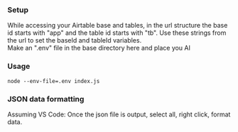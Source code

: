 ### Setup
While accessing your Airtable base and tables, in the url structure the base id starts with "app" and the table id starts with "tb". Use these strings from the url to set the baseId and tableId variables.  
Make an ".env" file in the base directory here and place you AI
### Usage  
```node --env-file=.env index.js```
### JSON data formatting
Assuming VS Code: Once the json file is output, select all, right click, format data. 